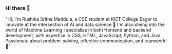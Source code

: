 ### Hi there 👋
"Hi, I'm Rushika Sritha Maddula, a CSE student at KIET College
Eager to innovate at the intersection of AI and data science 🌟
I'm also diving into the world of Machine Learning
I specialize in both frontend and backend development, with expertise in CSS, HTML, JavaScript, Python, and Java. 
Passionate about problem-solving, effective communication, and teamwork! 🌟"
